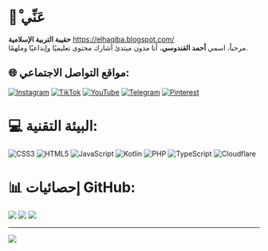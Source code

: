 # 💫ْ عَنِّي  
**حقيبة التربية الإسلامية** https://elhaqiba.blogspot.com/  
مرحباً، اسمي **أحمد القندوسي**، أنا مدون مبتدئ أشارك محتوى تعليميًا وإبداعيًا وملهمًا. 

## 🌐 مواقع التواصل الاجتماعي:
[![Instagram](https://img.shields.io/badge/Instagram-%23E4405F.svg?logo=Instagram&logoColor=white)](https://www.instagram.com/ahmed_el_kandoussi?igsh=MWpqYnFsMW5tdDh5Mw==) 
[![TikTok](https://img.shields.io/badge/TikTok-%23000000.svg?logo=TikTok&logoColor=white)](https://www.tiktok.com/@elkandoussi.ahmed) 
[![YouTube](https://img.shields.io/badge/YouTube-%23FF0000.svg?logo=YouTube&logoColor=white)](https://youtube.com/channel/UC9Vn56jRWt0Zhm2tp4Q2Zug) 
[![Telegram](https://img.shields.io/badge/Telegram-2CA5E0?logo=telegram&logoColor=white)](https://t.me/elkandoussi) 
[![Pinterest](https://img.shields.io/badge/Pinterest-%23E60023.svg?logo=Pinterest&logoColor=white)](https://pin.it/6DI0OJQCt)  

# 💻 البيئة التقنية:
![CSS3](https://img.shields.io/badge/css3-%231572B6.svg?style=flat&logo=css3&logoColor=white) 
![HTML5](https://img.shields.io/badge/html5-%23E34F26.svg?style=flat&logo=html5&logoColor=white) 
![JavaScript](https://img.shields.io/badge/javascript-%23323330.svg?style=flat&logo=javascript&logoColor=%23F7DF1E) 
![Kotlin](https://img.shields.io/badge/kotlin-%230095D5.svg?style=flat&logo=kotlin&logoColor=white) 
![PHP](https://img.shields.io/badge/php-%23777BB4.svg?style=flat&logo=php&logoColor=white) 
![TypeScript](https://img.shields.io/badge/typescript-%23007ACC.svg?style=flat&logo=typescript&logoColor=white) 
![Cloudflare](https://img.shields.io/badge/Cloudflare-F38020?style=flat&logo=Cloudflare&logoColor=white)

# 📊 إحصائيات GitHub:
![](https://github-readme-stats.vercel.app/api?username=elkandoussi1&theme=radical&hide_border=false&include_all_commits=true&count_private=true)
![](https://github-readme-streak-stats.herokuapp.com/?user=elkandoussi1&theme=radical&hide_border=false)
![](https://github-readme-stats.vercel.app/api/top-langs/?username=elkandoussi1&theme=radical&hide_border=false&include_all_commits=true&count_private=true&layout=compact)

---
[![](https://visitcount.itsvg.in/api?id=elkandoussi1&icon=5&color=10)](https://visitcount.itsvg.in)

<!-- تم إنشاؤه بفخر باستخدام GPRM ( https://gprm.itsvg.in ) -->
